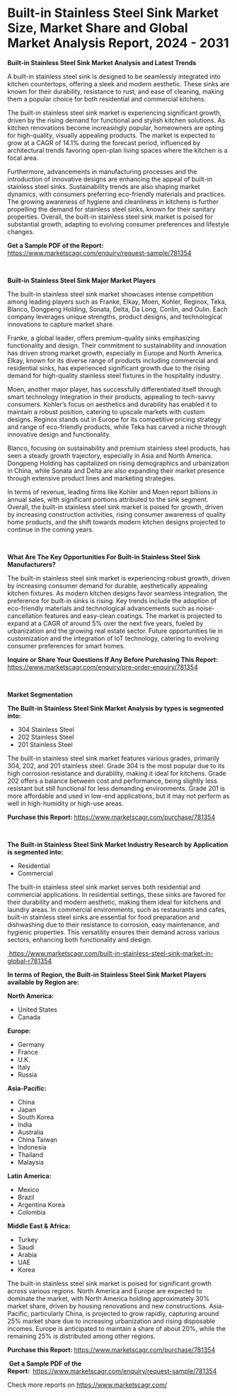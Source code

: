 <p><h1>Built-in Stainless Steel Sink Market Size, Market Share and Global Market Analysis Report, 2024 - 2031</h1></p><p><strong>Built-in Stainless Steel Sink Market Analysis and Latest Trends</strong></p>
<p><p>A built-in stainless steel sink is designed to be seamlessly integrated into kitchen countertops, offering a sleek and modern aesthetic. These sinks are known for their durability, resistance to rust, and ease of cleaning, making them a popular choice for both residential and commercial kitchens. </p><p>The built-in stainless steel sink market is experiencing significant growth, driven by the rising demand for functional and stylish kitchen solutions. As kitchen renovations become increasingly popular, homeowners are opting for high-quality, visually appealing products. The market is expected to grow at a CAGR of 14.1% during the forecast period, influenced by architectural trends favoring open-plan living spaces where the kitchen is a focal area.</p><p>Furthermore, advancements in manufacturing processes and the introduction of innovative designs are enhancing the appeal of built-in stainless steel sinks. Sustainability trends are also shaping market dynamics, with consumers preferring eco-friendly materials and practices. The growing awareness of hygiene and cleanliness in kitchens is further propelling the demand for stainless steel sinks, known for their sanitary properties. Overall, the built-in stainless steel sink market is poised for substantial growth, adapting to evolving consumer preferences and lifestyle changes.</p></p>
<p><strong>Get a Sample PDF of the Report:&nbsp;</strong> <a href="https://www.marketscagr.com/enquiry/request-sample/781354?utm_campaign=1743&utm_medium=2&utm_source=Github&utm_content=ia&utm_term=30122024&utm_id=built-in-stainless-steel-sink">https://www.marketscagr.com/enquiry/request-sample/781354</a></p>
<p>&nbsp;</p>
<p><strong>Built-in Stainless Steel Sink Major Market Players</strong></p>
<p><p>The built-in stainless steel sink market showcases intense competition among leading players such as Franke, Elkay, Moen, Kohler, Reginox, Teka, Blanco, Dongpeng Holding, Sonata, Delta, Da Long, Conlin, and Oulin. Each company leverages unique strengths, product designs, and technological innovations to capture market share.</p><p>Franke, a global leader, offers premium-quality sinks emphasizing functionality and design. Their commitment to sustainability and innovation has driven strong market growth, especially in Europe and North America. Elkay, known for its diverse range of products including commercial and residential sinks, has experienced significant growth due to the rising demand for high-quality stainless steel fixtures in the hospitality industry.</p><p>Moen, another major player, has successfully differentiated itself through smart technology integration in their products, appealing to tech-savvy consumers. Kohler’s focus on aesthetics and durability has enabled it to maintain a robust position, catering to upscale markets with custom designs. Reginox stands out in Europe for its competitive pricing strategy and range of eco-friendly products, while Teka has carved a niche through innovative design and functionality.</p><p>Blanco, focusing on sustainability and premium stainless steel products, has seen a steady growth trajectory, especially in Asia and North America. Dongpeng Holding has capitalized on rising demographics and urbanization in China, while Sonata and Delta are also expanding their market presence through extensive product lines and marketing strategies.</p><p>In terms of revenue, leading firms like Kohler and Moen report billions in annual sales, with significant portions attributed to the sink segment. Overall, the built-in stainless steel sink market is poised for growth, driven by increasing construction activities, rising consumer awareness of quality home products, and the shift towards modern kitchen designs projected to continue in the coming years.</p></p>
<p>&nbsp;</p>
<p><strong>What Are The Key Opportunities For Built-in Stainless Steel Sink Manufacturers?</strong></p>
<p><p>The built-in stainless steel sink market is experiencing robust growth, driven by increasing consumer demand for durable, aesthetically appealing kitchen fixtures. As modern kitchen designs favor seamless integration, the preference for built-in sinks is rising. Key trends include the adoption of eco-friendly materials and technological advancements such as noise-cancellation features and easy-clean coatings. The market is projected to expand at a CAGR of around 5% over the next five years, fueled by urbanization and the growing real estate sector. Future opportunities lie in customization and the integration of IoT technology, catering to evolving consumer preferences for smart homes.</p></p>
<p><strong>Inquire or Share Your Questions If Any Before Purchasing This Report:</strong> <a href="https://www.marketscagr.com/enquiry/pre-order-enquiry/781354?utm_campaign=1743&utm_medium=2&utm_source=Github&utm_content=ia&utm_term=30122024&utm_id=built-in-stainless-steel-sink">https://www.marketscagr.com/enquiry/pre-order-enquiry/781354</a></p>
<p>&nbsp;</p>
<p><strong>Market Segmentation</strong></p>
<p><strong>The Built-in Stainless Steel Sink Market Analysis by types is segmented into:</strong></p>
<p><ul><li>304 Stainless Steel</li><li>202 Stainless Steel</li><li>201 Stainless Steel</li></ul></p>
<p><p>The built-in stainless steel sink market features various grades, primarily 304, 202, and 201 stainless steel. Grade 304 is the most popular due to its high corrosion resistance and durability, making it ideal for kitchens. Grade 202 offers a balance between cost and performance, being slightly less resistant but still functional for less demanding environments. Grade 201 is more affordable and used in low-end applications, but it may not perform as well in high-humidity or high-use areas.</p></p>
<p><strong>Purchase this Report:&nbsp;</strong><a href="https://www.marketscagr.com/purchase/781354?utm_campaign=1743&utm_medium=2&utm_source=Github&utm_content=ia&utm_term=30122024&utm_id=built-in-stainless-steel-sink">https://www.marketscagr.com/purchase/781354</a></p>
<p>&nbsp;</p>
<p><strong>The Built-in Stainless Steel Sink Market Industry Research by Application is segmented into:</strong></p>
<p><ul><li>Residential</li><li>Commercial</li></ul></p>
<p><p>The built-in stainless steel sink market serves both residential and commercial applications. In residential settings, these sinks are favored for their durability and modern aesthetic, making them ideal for kitchens and laundry areas. In commercial environments, such as restaurants and cafes, built-in stainless steel sinks are essential for food preparation and dishwashing due to their resistance to corrosion, easy maintenance, and hygienic properties. This versatility ensures their demand across various sectors, enhancing both functionality and design.</p></p>
<p><a href="https://www.marketscagr.com/built-in-stainless-steel-sink-market-in-global-r781354?utm_campaign=1743&utm_medium=2&utm_source=Github&utm_content=ia&utm_term=30122024&utm_id=built-in-stainless-steel-sink">&nbsp;https://www.marketscagr.com/built-in-stainless-steel-sink-market-in-global-r781354</a></p>
<p><strong>In terms of Region, the Built-in Stainless Steel Sink Market Players available by Region are:</strong></p>
<p>
    <p> <strong> North America: </strong>
        <ul>
            <li>United States</li>
            <li>Canada</li>
        </ul>
        </p> 
    <p> <strong> Europe: </strong>
        <ul>
            <li>Germany</li>
            <li>France</li>
            <li>U.K.</li>
            <li>Italy</li>
            <li>Russia</li>
        </ul>
        </p> 
    <p> <strong> Asia-Pacific: </strong>
        <ul>
            <li>China</li>
            <li>Japan</li>
            <li>South Korea</li>
            <li>India</li>
            <li>Australia</li>
            <li>China Taiwan</li>
            <li>Indonesia</li>
            <li>Thailand</li>
            <li>Malaysia</li>
        </ul>
        </p> 
    <p> <strong> Latin America: </strong>
        <ul>
            <li>Mexico</li>
            <li>Brazil</li>
            <li>Argentina Korea</li>
            <li>Colombia</li>
        </ul>
        </p> 
    <p> <strong> Middle East & Africa: </strong>
        <ul>
            <li>Turkey</li>
            <li>Saudi</li>
            <li>Arabia</li>
            <li>UAE</li>
            <li>Korea</li>
        </ul>
    </p>
    </p>
<p><p>The built-in stainless steel sink market is poised for significant growth across various regions. North America and Europe are expected to dominate the market, with North America holding approximately 30% market share, driven by housing renovations and new constructions. Asia-Pacific, particularly China, is projected to grow rapidly, capturing around 25% market share due to increasing urbanization and rising disposable incomes. Europe is anticipated to maintain a share of about 20%, while the remaining 25% is distributed among other regions.</p></p>
<p><strong>Purchase this Report: </strong><a href="https://www.marketscagr.com/purchase/781354?utm_campaign=1743&utm_medium=2&utm_source=Github&utm_content=ia&utm_term=30122024&utm_id=built-in-stainless-steel-sink">https://www.marketscagr.com/purchase/781354</a></p>
<p>&nbsp;<strong>Get a Sample PDF of the Report:&nbsp;&nbsp;</strong><a href="https://www.marketscagr.com/enquiry/request-sample/781354?utm_campaign=1743&utm_medium=2&utm_source=Github&utm_content=ia&utm_term=30122024&utm_id=built-in-stainless-steel-sink">https://www.marketscagr.com/enquiry/request-sample/781354</a></p>
<p><strong></strong></p>
<p>Check more reports on <a href="https://www.marketscagr.com/?utm_campaign=1743&utm_medium=2&utm_source=Github&utm_content=ia&utm_term=30122024&utm_id=built-in-stainless-steel-sink">https://www.marketscagr.com/</a></p>